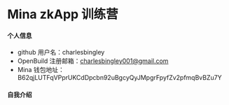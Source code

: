 # Mina zkApp 训练营


#### 个人信息

- github 用户名：charlesbingley
- OpenBuild 注册邮箱：charlesbingley001@gmail.com
- Mina 钱包地址：B62qjLUTFqVPprUKCdDpcbn92uBgcyQyJMpgrFpyfZv2pfmqBvBZu7Y

#### 自我介绍

